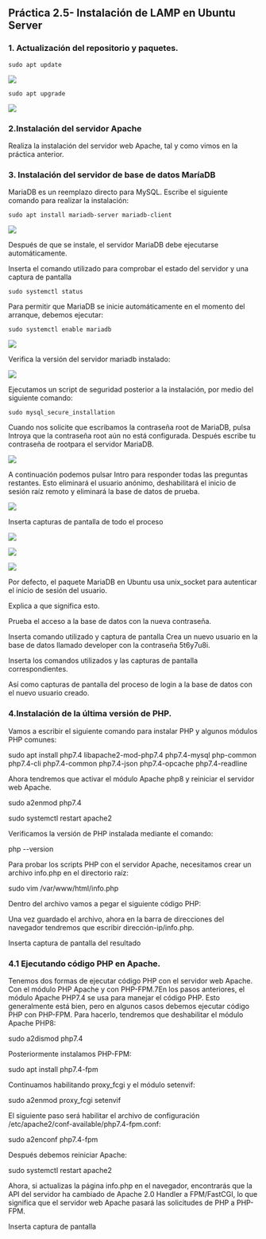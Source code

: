 ## Práctica 2.5- Instalación de LAMP en Ubuntu Server
### 1. Actualización del repositorio y paquetes.
`sudo apt update`

![](1.jpg)

`sudo apt upgrade`

![](2.jpg)

### 2.Instalación del servidor Apache

Realiza la instalación del servidor web Apache, tal y como vimos en la práctica anterior.

### 3. Instalación del servidor de base de datos MaríaDB

MariaDB es un reemplazo directo para MySQL. Escribe el siguiente comando para realizar la instalación:

`sudo apt install mariadb-server mariadb-client`

![](3.jpg)

Después de que se instale, el servidor MariaDB debe ejecutarse automáticamente.

Inserta el comando utilizado para comprobar el estado del servidor y una captura de pantalla

`sudo systemctl status`

Para permitir que MariaDB se inicie automáticamente en el momento del arranque, debemos ejecutar:

`sudo systemctl enable mariadb`

![](4.jpg)

Verifica la versión del servidor mariadb instalado:

![](5.jpg)


Ejecutamos un script de seguridad posterior a la instalación, por medio del siguiente comando:

`sudo mysql_secure_installation`

Cuando nos solicite que escribamos la contraseña root de MariaDB, pulsa Introya que la contraseña root aún no está configurada. Después escribe tu contraseña de rootpara el servidor MariaDB.

![](6.jpg)

A continuación podemos pulsar Intro para responder todas las preguntas restantes. Esto eliminará el usuario anónimo, deshabilitará el inicio de sesión raíz remoto y eliminará la base de datos de prueba.

![](7.jpg)

Inserta capturas de pantalla de todo el proceso

![](8.jpg)

![](9.jpg)

![](10.jpg)

Por defecto, el paquete MariaDB en Ubuntu usa unix_socket para autenticar el inicio de sesión del usuario.

Explica a que significa esto.

Prueba el acceso a la base de datos con la nueva contraseña.

Inserta  comando utilizado y captura de pantalla
Crea un nuevo usuario en la base de datos llamado developer con la contraseña 5t6y7u8i.

Inserta los comandos utilizados y las capturas de pantalla correspondientes.

Así como capturas de pantalla del proceso de login a la base de datos con el nuevo usuario creado.

### 4.Instalación de la última versión de PHP.
Vamos a escribir el siguiente comando para instalar PHP y algunos módulos PHP comunes:

sudo apt install php7.4 libapache2-mod-php7.4 php7.4-mysql php-common php7.4-cli php7.4-common php7.4-json php7.4-opcache php7.4-readline

Ahora tendremos que activar el módulo Apache php8 y reiniciar el servidor web Apache.

sudo a2enmod php7.4

sudo systemctl restart apache2

Verificamos la versión de PHP instalada mediante el comando:

php --version

Para probar los scripts PHP con el servidor Apache, necesitamos crear un archivo info.php en el directorio raíz:

sudo vim /var/www/html/info.php

Dentro del archivo vamos a pegar el siguiente código PHP:

<?php phpinfo(); ?>

Una vez guardado el archivo, ahora en la barra de direcciones del navegador tendremos que escribir dirección-ip/info.php.

Inserta captura de pantalla del resultado



### 4.1 Ejecutando código PHP en Apache.

Tenemos dos formas de ejecutar código PHP con el servidor web Apache. Con el módulo PHP Apache y con PHP-FPM.7En los pasos anteriores, el módulo Apache PHP7.4 se usa para manejar el código PHP. Esto generalmente está bien, pero en algunos casos debemos ejecutar código PHP con PHP-FPM. Para hacerlo, tendremos que deshabilitar el módulo Apache PHP8:

sudo a2dismod php7.4

Posteriormente instalamos PHP-FPM:

sudo apt install php7.4-fpm

Continuamos habilitando proxy_fcgi y el módulo setenvif:

sudo a2enmod proxy_fcgi setenvif

El siguiente paso será habilitar el archivo de configuración /etc/apache2/conf-available/php7.4-fpm.conf:

sudo a2enconf php7.4-fpm

Después debemos reiniciar Apache:

sudo systemctl restart apache2

Ahora, si actualizas la página info.php en el navegador, encontrarás que la API del servidor ha cambiado de Apache 2.0 Handler a FPM/FastCGI, lo que significa que el servidor web Apache pasará las solicitudes de PHP a PHP-FPM.

Inserta   captura de pantalla

